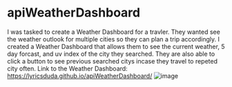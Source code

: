 # apiWeatherDashboard

I was tasked to create a Weather Dashboard for a travler. They wanted see the weather outlook for multiple cities so they can plan a trip accordingly. I created a Weather Dashboard that allows them to see the current weather, 5 day forcast, and uv index of the city they searched. They are also able to click a button to see previous searched citys incase they travel to repeted city often.
Link to the Weather Dashboard: https://lyricsduda.github.io/apiWeatherDashboard/
![image](https://user-images.githubusercontent.com/70404735/94067269-9f353f00-fdbb-11ea-8f70-737ef05147ad.png)
